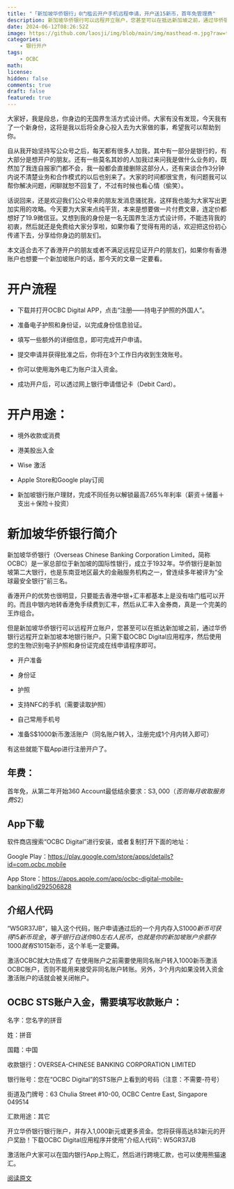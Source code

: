 ```yaml
---
title: "「新加坡华侨银行」0门槛云开户手机远程申请，开户送15新币，首年免管理费"
description: 新加坡华侨银行可以远程开立账户，您甚至可以在抵达新加坡之前，通过华侨银行远程开立新加坡本地银行账户。只需下载OCBC Digital应用程序，然后使用您的生物识别电子护照和身份证完成在线申请程序即可。
date: 2024-06-12T08:26:52Z
image: https://github.com/laosji/img/blob/main/img/masthead-m.jpg?raw=true
categories:
    - 银行开户
tags:
    - OCBC
math: 
license: 
hidden: false
comments: true
draft: false
featured: true
---
```


大家好，我是段总，你身边的无国界生活方式设计师。大家有没有发现，今天我有了一个新身份，这将是我以后将全身心投入去为大家做的事，希望我可以帮助到你。

自从我开始坚持写公众号之后，每天都有很多人加我，其中有一部分是银行的，有大部分是想开户的朋友。还有一些莫名其妙的人加我过来问我是做什么业务的，既然加了我连自报家门都不会，我一般都会直接删除这部分人，还有来谈合作3分钟内说不清楚业务和合作模式的以后也别来了。大家的时间都很宝贵，有问题我可以帮你解决问题，闲聊就恕不回复了，不过有时候也看心情（偷笑）。

话说回来，还是欢迎我们公众号来的朋友发消息骚扰我，这样我也能为大家写出更加实用的攻略。今天要为大家来点纯干货，本来是想要做一片付费文章，连定价都想好了19.9微信豆。又想到我的身份是一名无国界生活方式设计师，不能违背我的初衷，然后就还是免费给大家分享啦，如果你看了觉得有用的话，欢迎把这份初心传递下去，分享给你身边的朋友们。

本文适合去不了香港开户的朋友或者不满足远程见证开户的朋友们，如果你有香港账户也想要一个新加坡账户的话，那今天的文章一定要看。



# 开户流程

- 下载并打开OCBC Digital APP，点击“注册——持电子护照的外国人”。

- 准备电子护照和身份证，以完成身份信息验证。

- 填写一些额外的详细信息，即可完成开户申请。

- 提交申请并获得批准之后，你将在3个工作日内收到生效账号。

- 你可以使用海外电汇为账户注入资金。

- 成功开户后，可以透过网上银行申请借记卡（Debit Card）。



# 开户用途：

- 境外收款或消费

- 港美股出入金

- Wise 激活

- Apple Store和Google play订阅

- 新加坡银行账户理财，完成不同任务以解锁最高7.65%年利率（薪资＋储蓄＋支出＋保险＋投资）


# 新加坡华侨银行简介

新加坡华侨银行（Overseas Chinese Banking Corporation Limited，简称OCBC）是一家总部位于新加坡的国际性银行，成立于1932年。华侨银行是新加坡第二大银行，也是东南亚地区最大的金融服务机构之一，曾连续多年被评为“全球最安全银行”前三名。

香港开户的优势也很明显，只要能去香港中银+汇丰都基本上是没有啥门槛可以开的。而且中银内地转香港免手续费到汇丰，然后从汇丰入金券商，真是一个完美的王炸组合。

但是新加坡华侨银行可以远程开立账户，您甚至可以在抵达新加坡之前，通过华侨银行远程开立新加坡本地银行账户。只需下载OCBC Digital应用程序，然后使用您的生物识别电子护照和身份证完成在线申请程序即可。

- 开户准备

- 身份证

- 护照

- 支持NFC的手机（需要读取护照）

- 自己常用手机号

- 准备S$1000新币激活账户（同名账户转入，注册完成1个月内转入即可）

有这些就能下载App进行注册开户了。

## 年费：
首年免，从第二年开始360 Account最低结余要求：S$3,000（否则每月收取服务费S$2）

## App下载

软件商店搜索“OCBC Digital”进行安装，或者复制打开下面的地址：

Google Play：https://play.google.com/store/apps/details?id=com.ocbc.mobile

App Store：https://apps.apple.com/app/ocbc-digital-mobile-banking/id292506828

## 介绍人代码
“W5GR37JB”，输入这个代码，账户申请通过后的一个月内存入S$1000新币可获得15新币现金，等于银行白送你80左右人民币，也就是你的新加坡账户余额存1000就有S$1015新币，这个羊毛一定要薅。

激活OCBC就大功告成了
在使用账户之前需要使用同名账户转入1000新币激活OCBC账户，否则不能用来接受非同名账户转账。另外，3个月内如果没转入资金激活账户的话就会被关闭帐户。

## OCBC STS账户入金，需要填写收款账户：

名字：您名字的拼音

姓：拼音

国籍：中国

收款银行：OVERSEA-CHINESE BANKING CORPORATION LIMITED

银行账号：您在“OCBC Digital”的STS账户上看到的号码（注意：不需要-符号）

街道及门牌号：63 Chulia Street #10-00, OCBC Centre East, Singapore 049514

汇款用途：其它

开立华侨银行银行账户，并存入1,000新元或更多资金。您将获得高达83新元的开户奖励！下载OCBC Digital应用程序并使用"介绍人代码": W5GR37JB

激活账户大家可以在国内银行App上购汇，然后进行跨境汇款，也可以使用熊猫速汇。

[阅读原文](https://mp.weixin.qq.com/s/YgT5PNiV0gKHHjtkAjUvQQ)